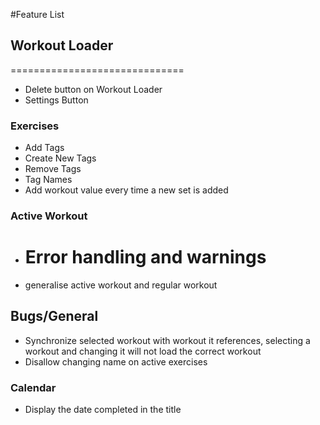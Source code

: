 #Feature List

## Workout Loader

==============================

- Delete button on Workout Loader
- Settings Button

### Exercises

- Add Tags
- Create New Tags
- Remove Tags
- Tag Names
- Add workout value every time a new set is added

### Active Workout

- # Error handling and warnings
- generalise active workout and regular workout

## Bugs/General

- Synchronize selected workout with workout it references, selecting a workout and changing it will not load the correct workout
- Disallow changing name on active exercises

### Calendar

- Display the date completed in the title
